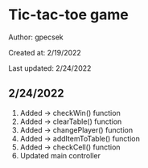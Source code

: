 # Tic-tac-toe game

Author: gpecsek

Created at: 2/19/2022

Last updated: 2/24/2022

## 2/24/2022<br>
1. Added -> checkWin() function
2. Added -> clearTable() function
3. Added -> changePlayer() function
4. Added -> addItemToTable() function
5. Added -> checkCell() function
6. Updated main controller
